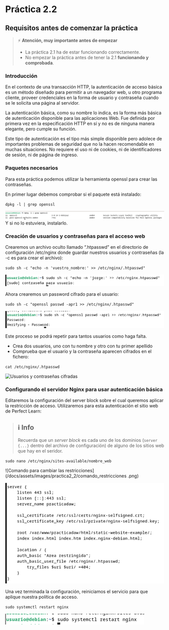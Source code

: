 # Práctica 2.2

## Requisitos antes de comenzar la práctica

> ⚡ **Atención, muy importante antes de empezar**
> 
> - La práctica 2.1 ha de estar funcionando correctamente.
> - No empezar la práctica antes de tener la 2.1 **funcionando y comprobada**.

### Introducción

En el contexto de una transacción HTTP, la autenticación de acceso básica es un método diseñado para permitir a un navegador web, u otro programa cliente, proveer credenciales en la forma de usuario y contraseña cuando se le solicita una página al servidor.

La autenticación básica, como su nombre lo indica, es la forma más básica de autenticación disponible para las aplicaciones Web. Fue definida por primera vez en la especificación HTTP en sí y no es de ninguna manera elegante, pero cumple su función.

Este tipo de autenticación es el tipo más simple disponible pero adolece de importantes problemas de seguridad que no la hacen recomendable en muchas situaciones. No requiere el uso ni de cookies, ni de identificadores de sesión, ni de página de ingreso.

### Paquetes necesarios

Para esta práctica podemos utilizar la herramienta openssl para crear las contraseñas.

En primer lugar debemos comprobar si el paquete está instalado:

`dpkg -l | grep openssl`

![openssl](/docs/assets/images/practica2_2/comprobacion_openssl.png)
Y si no lo estuviera, instalarlo.

### Creación de usuarios y contraseñas para el acceso web

Crearemos un archivo oculto llamado “.htpasswd” en el directorio de configuración /etc/nginx donde guardar nuestros usuarios y contraseñas (la -c es para crear el archivo):

`sudo sh -c "echo -n 'vuestro_nombre:' >> /etc/nginx/.htpasswd"`

![Archivo oculto .htpasswd](/docs/assets/images/practica2_2/archivo_oculto_htpasswd.png)

Ahora crearemos un password cifrado para el usuario:

`sudo sh -c "openssl passwd -apr1 >> /etc/nginx/.htpasswd"`

![Passwd cifrado para el usuario](/docs/assets/images/practica2_2/passwd_cifrado.png)

Este proceso se podrá repetir para tantos usuarios como haga falta.

- Crea dos usuarios, uno con tu nombre y otro con tu primer apellido
- Comprueba que el usuario y la contraseña aparecen cifrados en el fichero:

`cat /etc/nginx/.htpasswd`

![Usuarios y contraseñas cifradas](/docs/assets/images/practica2_2/usuarios_contraseñas_cifradas.png)

### Configurando el servidor Nginx para usar autenticación básica

Editaremos la configuración del server block sobre el cual queremos aplicar la restricción de acceso. Utilizaremos para esta autenticación el sitio web de Perfect Learn:

> ℹ️ **Info**
>-----
>Recuerda que un *server block* es cada uno de los dominios (`server {...}` dentro del archivo de configuración) de alguno de los sitios web que hay en el seridor.

`sudo nano /etc/nginx/sites-available/nombre_web`

![Comando para cambiar las restricciones](/docs/assets/images/practica2_2/comando_restricciones
.png)

![Autenticación básica](/docs/assets/images/practica2_2/autenticacion_basica.png)

Una vez terminada la configuración, reiniciamos el servicio para que aplique nuestra política de acceso.

`sudo systemctl restart nginx`

![Reinicio del servicio](/docs/assets/images/practica2_2/reinicio_servicio.png)